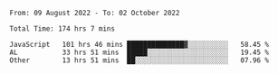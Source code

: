 
<!--START_SECTION:waka-->

```text
From: 09 August 2022 - To: 02 October 2022

Total Time: 174 hrs 7 mins

JavaScript   101 hrs 46 mins ██████████████▓░░░░░░░░░░   58.45 %
AL           33 hrs 51 mins  █████░░░░░░░░░░░░░░░░░░░░   19.45 %
Other        13 hrs 51 mins  ██░░░░░░░░░░░░░░░░░░░░░░░   07.96 %
```

<!--END_SECTION:waka-->











